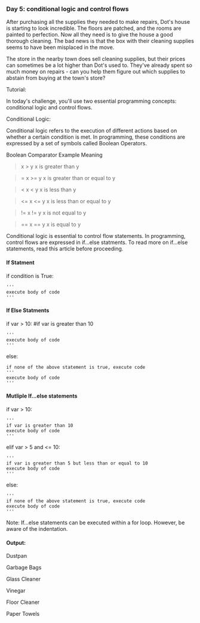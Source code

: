 ### Day 5: conditional logic and control flows
After purchasing all the supplies they needed to make repairs, Dot's house is starting to look incredible. The floors are patched, and the rooms are painted to perfection. Now all they need is to give the house a good thorough cleaning. The bad news is that the box with their cleaning supplies seems to have been misplaced in the move.

The store in the nearby town does sell cleaning supplies, but their prices can sometimes be a lot higher than Dot's used to. They've already spent so much money on repairs - can you help them figure out which supplies to abstain from buying at the town's store?

Tutorial:

In today's challenge, you'll use two essential programming concepts: conditional logic and control flows.

Conditional Logic:

Conditional logic refers to the execution of different actions based on whether a certain condition is met. In programming, these conditions are expressed by a set of symbols called Boolean Operators.

Boolean Comparator	Example	Meaning

>	x > y	x is greater than y

>=	x >= y	x is greater than or equal to y

><	x < y	x is less than y

><=	x <= y	x is less than or equal to y

>!=	x != y	x is not equal to y

>==	x == y	x is equal to y

Conditional logic is essential to control flow statements. In programming, control flows are expressed in if...else statments. To read more on if...else statements, read this article before proceeding.

#### If Statment
if condition is True:
    
    '''
    execute body of code
    '''

#### If Else Statments
if var > 10: #if var is greater than 10
    
    '''
    execute body of code
    '''
else: 
   
    if none of the above statement is true, execute code
    '''
    execute body of code
    '''

#### Mutliple If...else statements

if var > 10: 

    '''
    if var is greater than 10
    execute body of code
    '''

elif var > 5 and <= 10: 

    '''
    if var is greater than 5 but less than or equal to 10
    execute body of code
    '''
else: 

    '''
    if none of the above statement is true, execute code
    execute body of code
    '''
Note: If...else statements can be executed within a for loop. However, be aware of the indentation.

#### Output:

 Dustpan
 
 Garbage Bags
 
 Glass Cleaner
 
 Vinegar
 
 Floor Cleaner
 
 Paper Towels